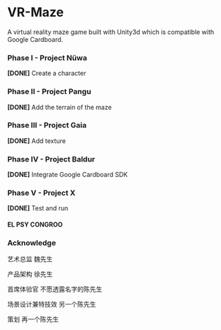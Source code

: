 # VR-Maze
A virtual reality maze game built with Unity3d which is compatible with Google Cardboard.

### Phase I - Project Nüwa
**[DONE]** Create a character

### Phase II - Project Pangu
**[DONE]** Add the terrain of the maze

### Phase III - Project Gaia
**[DONE]** Add texture

### Phase IV - Project Baldur
**[DONE]** Integrate Google Cardboard SDK

### Phase V - Project X
**[DONE]** Test and run

#### EL PSY CONGROO

### Acknowledge

艺术总监 魏先生

产品架构 徐先生

首席体验官 不愿透露名字的陈先生

场景设计兼特技效 另一个陈先生  

策划 再一个陈先生
